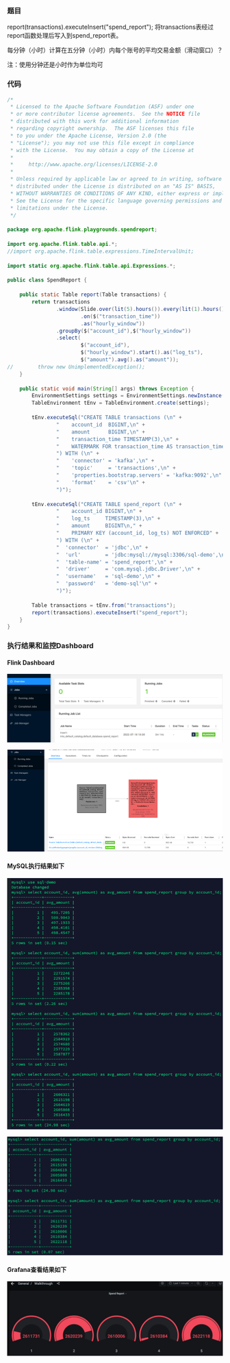 ### 题目

report(transactions).executeInsert("spend_report");
将transactions表经过report函数处理后写入到spend_report表。

每分钟（小时）计算在五分钟（小时）内每个账号的平均交易金额（滑动窗口）？

注：使用分钟还是小时作为单位均可



### 代码

```java
/*
 * Licensed to the Apache Software Foundation (ASF) under one
 * or more contributor license agreements.  See the NOTICE file
 * distributed with this work for additional information
 * regarding copyright ownership.  The ASF licenses this file
 * to you under the Apache License, Version 2.0 (the
 * "License"); you may not use this file except in compliance
 * with the License.  You may obtain a copy of the License at
 *
 *     http://www.apache.org/licenses/LICENSE-2.0
 *
 * Unless required by applicable law or agreed to in writing, software
 * distributed under the License is distributed on an "AS IS" BASIS,
 * WITHOUT WARRANTIES OR CONDITIONS OF ANY KIND, either express or implied.
 * See the License for the specific language governing permissions and
 * limitations under the License.
 */

package org.apache.flink.playgrounds.spendreport;

import org.apache.flink.table.api.*;
//import org.apache.flink.table.expressions.TimeIntervalUnit;

import static org.apache.flink.table.api.Expressions.*;

public class SpendReport {

    public static Table report(Table transactions) {
        return transactions
                .window(Slide.over(lit(5).hours()).every(lit(1).hours())
                        .on($("transaction_time"))
                        .as("hourly_window"))
                .groupBy($("account_id"),$("hourly_window"))
                .select(
                        $("account_id"),
                        $("hourly_window").start().as("log_ts"),
                        $("amount").avg().as("amount"));
//        throw new UnimplementedException();
    }

    public static void main(String[] args) throws Exception {
        EnvironmentSettings settings = EnvironmentSettings.newInstance().build();
        TableEnvironment tEnv = TableEnvironment.create(settings);

        tEnv.executeSql("CREATE TABLE transactions (\n" +
                "    account_id  BIGINT,\n" +
                "    amount      BIGINT,\n" +
                "    transaction_time TIMESTAMP(3),\n" +
                "    WATERMARK FOR transaction_time AS transaction_time - INTERVAL '5' SECOND\n" +
                ") WITH (\n" +
                "    'connector' = 'kafka',\n" +
                "    'topic'     = 'transactions',\n" +
                "    'properties.bootstrap.servers' = 'kafka:9092',\n" +
                "    'format'    = 'csv'\n" +
                ")");

        tEnv.executeSql("CREATE TABLE spend_report (\n" +
                "    account_id BIGINT,\n" +
                "    log_ts     TIMESTAMP(3),\n" +
                "    amount     BIGINT\n," +
                "    PRIMARY KEY (account_id, log_ts) NOT ENFORCED" +
                ") WITH (\n" +
                "  'connector'  = 'jdbc',\n" +
                "  'url'        = 'jdbc:mysql://mysql:3306/sql-demo',\n" +
                "  'table-name' = 'spend_report',\n" +
                "  'driver'     = 'com.mysql.jdbc.Driver',\n" +
                "  'username'   = 'sql-demo',\n" +
                "  'password'   = 'demo-sql'\n" +
                ")");

        Table transactions = tEnv.from("transactions");
        report(transactions).executeInsert("spend_report");
    }
}
```

### 执行结果和监控Dashboard

#### **Flink Dashboard**

![image-20220716184001697](README.assets/image-20220716184001697.png)



![image-20220716184048230](README.assets/image-20220716184048230.png)



#### **MySQL执行结果如下**

![image-20220716184210412](README.assets/image-20220716184210412.png)



![image-20220716184227800](README.assets/image-20220716184227800.png)

#### Grafana查看结果如下

![image-20220716184315793](README.assets/image-20220716184315793.png)